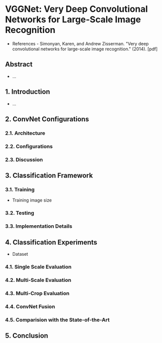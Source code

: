 # VGGNet: Very Deep Convolutional Networks for Large-Scale Image Recognition
- References
        - Simonyan, Karen, and Andrew Zisserman. "Very deep convolutional networks for large-scale image recognition." (2014). [pdf]

## Abstract
- ...

## 1. Introduction
- ...

## 2. ConvNet Configurations
### 2.1. Architecture
### 2.2. Configurations
### 2.3. Discussion

## 3. Classification Framework
### 3.1. Training
- Training image size
### 3.2. Testing
### 3.3. Implementation Details

## 4. Classification Experiments
- Dataset
### 4.1. Single Scale Evaluation
### 4.2. Multi-Scale Evaluation
### 4.3. Multi-Crop Evaluation
### 4.4. ConvNet Fusion
### 4.5. Comparision with the State-of-the-Art

## 5. Conclusion
